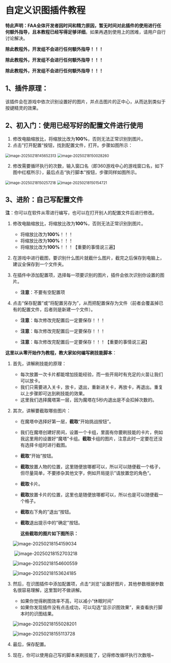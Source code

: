 # 自定义识图插件教程

**特此声明：**FAA全体开发者因时间和精力原因，暂无时间对此插件的使用进行任何额外指导，且本教程**已经写得足够详细**。如果再遇到使用上的困难，请用户自行讨论解决。

**除此教程外，开发组不会进行任何额外指导！！！**

**除此教程外，开发组不会进行任何额外指导！！！**

**除此教程外，开发组不会进行任何额外指导！！！**



## 1、插件原理：

该插件会在游戏中依次识别设置好的图片，并点击图片的正中心，从而达到类似于按键精灵的效果。





## 2、初入门：使用已经写好的配置文件进行使用

1. 修改电脑缩放比，将缩放比改为**100%**，否则无法正常识别到图片。
1. 点击”打开配置“按钮，找到配置文件，打开。步骤如图所示：



<img src="./image/image-20250218145652313.png" alt="image-20250218145652313" style="zoom: 80%;" />

<img src="./image/image-20250218150028260.png" alt="image-20250218150028260" style="zoom:80%;" />

2. 修改需要循环执行的次数，输入窗口名（即360游戏中心的游戏窗口名，如下图中红框所示），最后点击“执行脚本"按钮，步骤同样如图所示。

<img src="./image/image-20250218150257218.png" alt="image-20250218150257218" style="zoom:80%;" />

<img src="./image/image-20250218150154721.png" alt="image-20250218150154721" style="zoom:80%;" />

## 3、进阶：自己写配置文件

**注**：你可以在软件从零进行编写，也可以在打开别人的配置文件后进行修改。



1. 修改电脑缩放比，将缩放比改为**100%**，否则无法正常识别到图片。

   - 将缩放比改为**100%**！！！
   - 将缩放比改为**100%**！！！
   - 将缩放比改为**100%**！！！【重要的事情说三遍】

2. 在游戏中进行截图，要识别什么图片就截什么图片，截完之后保存到电脑上，建议全保存到一个文件夹。

3. 在插件中添加配置项，选择每一项要识别的图片，插件会依次识别你设置的图片。

   - **注意**：不要有空配置项

4. 点击“保存配置”或“将配置另存为”，从而把配置保存为文件（前者会覆盖掉已有的配置文件，后者则是新建一个文件）。

   - **注意**：每次修改完配置后一定要保存！！！

   - **注意**：每次修改完配置后一定要保存！！！

   - **注意**：每次修改完配置后一定要保存！！！【重要的事情说三遍】

   


**这里以从零开始作为教程，教大家如何编写刷技能脚本**：

1. 首先，讲解刷技能的原理：

   - 每次放置一次卡片都能增加技能经验，而一些开局时有充足的火苗让我们可以放卡。
   - 我们只需要进入关卡，放卡，退出，重新进关卡，再放卡，再退出。重复以上步骤即可达到刷技能的效果。
   - 这里我们选择魔塔第一层，因为魔塔在5秒内退出是不会扣掉次数的。

2. 其次，讲解要截取哪些图片：

   - 在魔塔中选择好第一层，**截取**“开始挑战按钮”。
   - 我们在魔塔创建好房间，设置一个卡组，里面有你要刷技能的卡片，例如我这里用的设置好“魔塔”卡组。**截取**卡组的图片，注意此时一定要在还没有选择卡组时进行截图。
   - **截取**“开始”按钮。
   - **截取**放置人物的位置，这里随便放哪都可以，所以可以随便截一个格子，但尽量简单，不要掺杂其他文字，例如开局提示”请放置您的角色“。
   - **截取**卡片。
   - **截取**放置卡片的位置，这里也是随便放哪都可以，所以也是可以随便截一个格子。
   - **截取**右下角的”退出“按钮。
   - **截取**退出提示中的"确定"按钮。

     **这些截取的图片如下图所示：**

   ![image-20250218154159034](./image/image-20250218154159034.png)

   ​    ![image-20250218152703218](./image/image-20250218152703218.png)

   

   ![image-20250218154600559](./image/image-20250218154600559.png)

   ![image-20250218153624185](./image/image-20250218153624185.png)

3. 然后，在识图插件中添加配置项，点击“浏览”设置好图片，其他参数根据参数名很容易理解，这里暂时不做讲解。

   - 如果你觉得刷图效率不高，可以减小“休眠时间”
   - 如果你发现插件没有点击成功，可以勾选“显示识图效果”，来查看执行脚本时的识图结果。

   ![image-20250218155028201](./image/image-20250218155028201.png)

   ![image-20250218155113728](./image/image-20250218155113728.png)

   

4. 最后，保存配置。

5. 现在，你可以使用自己写的脚本来刷技能了，记得修改循环执行次数哦~



